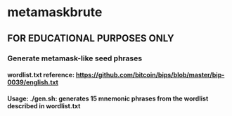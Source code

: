 # metamaskbrute
## FOR EDUCATIONAL PURPOSES ONLY
### Generate metamask-like seed phrases
#### 
#### 
#### wordlist.txt reference: https://github.com/bitcoin/bips/blob/master/bip-0039/english.txt
#### Usage: ./gen.sh: generates 15 mnemonic phrases from the wordlist described in wordlist.txt
